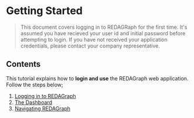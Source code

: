 # Getting Started

> This document covers logging in to REDAGRaph for the first time. It's assumed you have recieved your user id and initial password before attempting to login. If you have not received your application credentials, please contact your company representative.


## Contents

This tutorial explains how to **login and use** the REDAGraph web application. Follow the steps below;

1. [Logging in to REDAGraph](../Web/login/login.md)
2. [The Dashboard](../Web/dashboard/customizing.md)
3. [Navigating REDAGraph](../Web/navigation.md)




